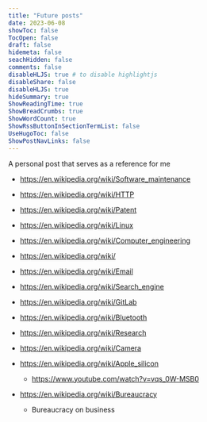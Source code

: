 ```yaml
---
title: "Future posts"
date: 2023-06-08
showToc: false
TocOpen: false
draft: false
hidemeta: false
seachHidden: false
comments: false
disableHLJS: true # to disable highlightjs
disableShare: false
disableHLJS: true
hideSummary: true
ShowReadingTime: true
ShowBreadCrumbs: true
ShowWordCount: true
ShowRssButtonInSectionTermList: false
UseHugoToc: false
ShowPostNavLinks: false
---
```


A personal post that serves as a reference for me
- https://en.wikipedia.org/wiki/Software_maintenance

- https://en.wikipedia.org/wiki/HTTP

- https://en.wikipedia.org/wiki/Patent

- https://en.wikipedia.org/wiki/Linux

- https://en.wikipedia.org/wiki/Computer_engineering

- https://en.wikipedia.org/wiki/

- https://en.wikipedia.org/wiki/Email

- https://en.wikipedia.org/wiki/Search_engine 

- https://en.wikipedia.org/wiki/GitLab

- https://en.wikipedia.org/wiki/Bluetooth

- https://en.wikipedia.org/wiki/Research


- https://en.wikipedia.org/wiki/Camera

- https://en.wikipedia.org/wiki/Apple_silicon
    -  https://www.youtube.com/watch?v=vqs_0W-MSB0

- https://en.wikipedia.org/wiki/Bureaucracy
    - Bureaucracy on business 

